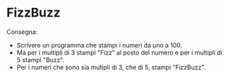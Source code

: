 FizzBuzz
===
Consegna:
- Scrivere un programma che stampi i numeri da uno a 100.
- Ma per i multipli di 3 stampi "Fizz" al posto del numero e per i multipli di 5 stampi "Buzz".
- Per i numeri che sono sia mutipli di 3, che di 5, stampi "FizzBuzz".

